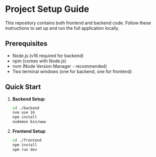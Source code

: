# Project Setup Guide

This repository contains both frontend and backend code. Follow these instructions to set up and run the full application locally.

## Prerequisites

- Node.js (v16 required for backend)
- npm (comes with Node.js)
- nvm (Node Version Manager - recommended)
- Two terminal windows (one for backend, one for frontend)

## Quick Start

1. **Backend Setup**:
   ```bash
   cd ./backend
   nvm use 16
   npm install
   nodemon bin/www
   ```
1. **Frontend Setup**:
   ```bash
   cd ./frontend
   npm install
   npm run dev
   ```

